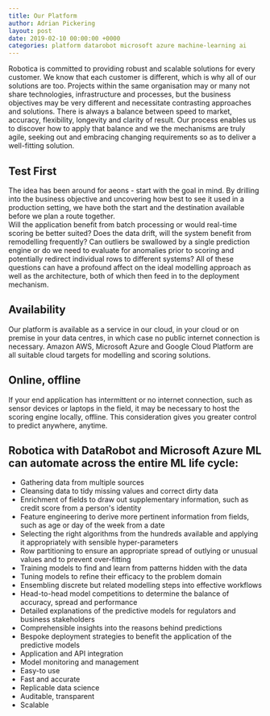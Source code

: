 ```yaml
---
title: Our Platform
author: Adrian Pickering
layout: post
date: 2019-02-10 00:00:00 +0000
categories: platform datarobot microsoft azure machine-learning ai
---
```


Robotica is committed to providing robust and scalable solutions for every customer. We know that each customer is different, which is why all of our solutions are too. 
Projects within the same organisation may or many not share technologies, infrastructure and processes, but the business objectives may be very different and necessitate contrasting approaches and solutions.  There is always a balance between speed to market, accuracy, flexibility, longevity and clarity of result.  Our process enables us to discover how to apply that balance and we the mechanisms are truly agile, seeking out and embracing changing requirements so as to deliver a well-fitting solution.

## Test First
The idea has been around for aeons - start with the goal in mind.  By drilling into the business objective and uncovering how best to see it used in a production setting, we have both the start and the destination available before we plan a route together.  
Will the application benefit from batch processing or would real-time scoring be better suited?  Does the data drift, will the system benefit from remodelling frequently?  Can outliers be swallowed by a single prediction engine or do we need to evaluate for anomalies prior to scoring and potentially redirect individual rows to different systems?
All of these questions can have a profound affect on the ideal modelling approach as well as the architecture, both of which then feed in to the deployment mechanism.

## Availability
Our platform is available as a service in our cloud, in your cloud or on premise in your data centres, in which case no public internet connection is necessary.  Amazon AWS, Microsoft Azure and Google Cloud Platform are all suitable cloud targets for modelling and scoring solutions.

## Online, offline
If your end application has intermittent or no internet connection, such as sensor devices or laptops in the field, it may be necessary to host the scoring engine locally, offline.  This consideration gives you greater control to predict anywhere, anytime.

## Robotica with DataRobot and Microsoft Azure ML can automate across the entire ML life cycle:
+ Gathering data from multiple sources
+ Cleansing data to tidy missing values and correct dirty data
+ Enrichment of fields to draw out supplementary information, such as credit score from a person's identity
+ Feature engineering to derive more pertinent information from fields, such as age or day of the week from a date
+ Selecting the right algorithms from the hundreds available and applying it appropriately with sensible hyper-parameters
+ Row partitioning to ensure an appropriate spread of outlying or unusual values and to prevent over-fitting
+ Training models to find and learn from patterns hidden with the data
+ Tuning models to refine their efficacy to the problem domain
+ Ensembling discrete but related modelling steps into effective workflows
+ Head-to-head model competitions to determine the balance of accuracy, spread and performance
+ Detailed explanations of the predictive models for regulators and business stakeholders
+ Comprehensible insights into the reasons behind predictions
+ Bespoke deployment strategies to benefit the application of the predictive models
+ Application and API integration
+ Model monitoring and management
+ Easy-to use
+ Fast and accurate
+ Replicable data science
+ Auditable, transparent
+ Scalable

